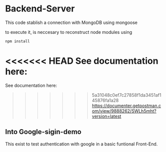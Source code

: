 # Backend-Server

This code stablish a connection with MongoDB using mongoose

to execute it, is neccesary to reconstruct node modules using 

```
npm install
```

<<<<<<< HEAD
See documentation here:
=======
See documentation here:  
>>>>>>> 5a31048c0ef7c27858f1da3451af145876fa1a28
https://documenter.getpostman.com/view/9888262/SWLh5mht?version=latest

## Into Google-sigin-demo

This exist to test authentication with google in a basic funtional Front-End.
